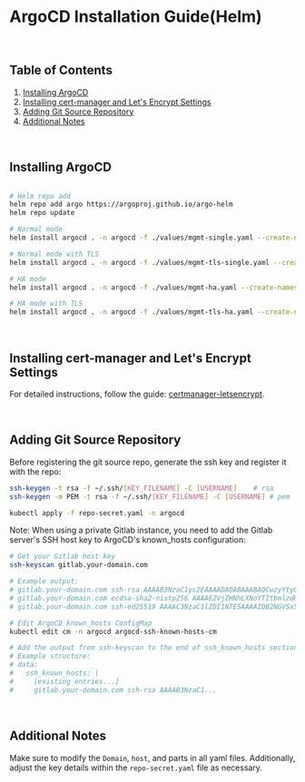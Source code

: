 # ArgoCD Installation Guide(Helm)

<br/>

## Table of Contents
1. [Installing ArgoCD](#installing-argocd)
2. [Installing cert-manager and Let's Encrypt Settings](#installing-cert-manager-and-lets-encrypt-settings)
3. [Adding Git Source Repository](#adding-git-source-repository)
4. [Additional Notes](#additional-notes)

<br/>

## Installing ArgoCD
```bash

# Helm repo add
helm repo add argo https://argoproj.github.io/argo-helm
helm repo update

# Normal mode
helm install argocd . -n argocd -f ./values/mgmt-single.yaml --create-namespace

# Normal mode with TLS
helm install argocd . -n argocd -f ./values/mgmt-tls-single.yaml --create-namespace

# HA mode
helm install argocd . -n argocd -f ./values/mgmt-ha.yaml --create-namespace

# HA mode with TLS
helm install argocd . -n argocd -f ./values/mgmt-tls-ha.yaml --create-namespace
```

<br/>

## Installing cert-manager and Let's Encrypt Settings
For detailed instructions, follow the guide: [certmanager-letsencrypt](https://github.com/somaz94/certmanager-letsencrypt).

<br/>

## Adding Git Source Repository
Before registering the git source repo, generate the ssh key and register it with the repo:

```bash
ssh-keygen -t rsa -f ~/.ssh/[KEY_FILENAME] -C [USERNAME] 	# rsa
ssh-keygen -m PEM -t rsa -f ~/.ssh/[KEY_FILENAME] -C [USERNAME]	# pem

kubectl apply -f repo-secret.yaml -n argocd
```

Note: When using a private Gitlab instance, you need to add the Gitlab server's SSH host key to ArgoCD's known_hosts configuration:
```bash
# Get your Gitlab host key
ssh-keyscan gitlab.your-domain.com

# Example output:
# gitlab.your-domain.com ssh-rsa AAAAB3NzaC1yc2EAAAADAQABAAABAQCwzyYtyGeO...
# gitlab.your-domain.com ecdsa-sha2-nistp256 AAAAE2VjZHNhLXNoYTItbmlzdHA...
# gitlab.your-domain.com ssh-ed25519 AAAAC3NzaC1lZDI1NTE5AAAAIDB2NGVSx5...

# Edit ArgoCD known_hosts ConfigMap
kubectl edit cm -n argocd argocd-ssh-known-hosts-cm

# Add the output from ssh-keyscan to the end of ssh_known_hosts section in the ConfigMap
# Example structure:
# data:
#   ssh_known_hosts: |
#     [existing entries...]
#     gitlab.your-domain.com ssh-rsa AAAAB3NzaC1...
```

<br/>

## Additional Notes
Make sure to modify the `Domain`, `host`, and parts in all yaml files. Additionally, adjust the key details within the `repo-secret.yaml` file as necessary.

